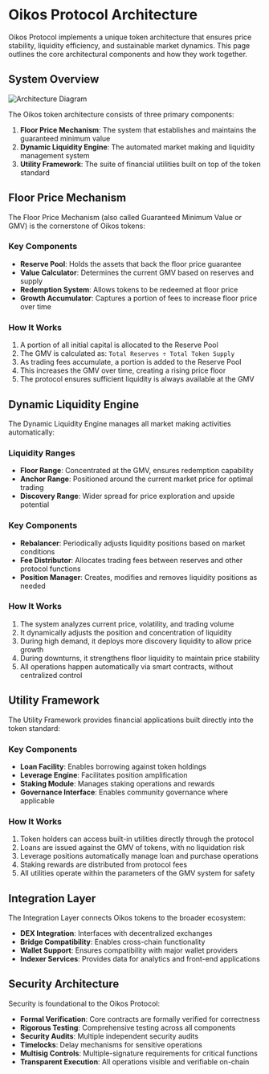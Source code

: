 # Oikos Protocol Architecture

Oikos Protocol implements a unique token architecture that ensures price stability, liquidity efficiency, and sustainable market dynamics. This page outlines the core architectural components and how they work together.

## System Overview

![Architecture Diagram](/assets/oikos_bg.svg)

The Oikos token architecture consists of three primary components:

1. **Floor Price Mechanism**: The system that establishes and maintains the guaranteed minimum value
2. **Dynamic Liquidity Engine**: The automated market making and liquidity management system
3. **Utility Framework**: The suite of financial utilities built on top of the token standard

## Floor Price Mechanism

The Floor Price Mechanism (also called Guaranteed Minimum Value or GMV) is the cornerstone of Oikos tokens:

### Key Components

- **Reserve Pool**: Holds the assets that back the floor price guarantee
- **Value Calculator**: Determines the current GMV based on reserves and supply
- **Redemption System**: Allows tokens to be redeemed at floor price
- **Growth Accumulator**: Captures a portion of fees to increase floor price over time

### How It Works

1. A portion of all initial capital is allocated to the Reserve Pool
2. The GMV is calculated as: `Total Reserves ÷ Total Token Supply`
3. As trading fees accumulate, a portion is added to the Reserve Pool
4. This increases the GMV over time, creating a rising price floor
5. The protocol ensures sufficient liquidity is always available at the GMV

## Dynamic Liquidity Engine

The Dynamic Liquidity Engine manages all market making activities automatically:

### Liquidity Ranges

- **Floor Range**: Concentrated at the GMV, ensures redemption capability
- **Anchor Range**: Positioned around the current market price for optimal trading
- **Discovery Range**: Wider spread for price exploration and upside potential

### Key Components

- **Rebalancer**: Periodically adjusts liquidity positions based on market conditions
- **Fee Distributor**: Allocates trading fees between reserves and other protocol functions
- **Position Manager**: Creates, modifies and removes liquidity positions as needed

### How It Works

1. The system analyzes current price, volatility, and trading volume
2. It dynamically adjusts the position and concentration of liquidity
3. During high demand, it deploys more discovery liquidity to allow price growth
4. During downturns, it strengthens floor liquidity to maintain price stability
5. All operations happen automatically via smart contracts, without centralized control

## Utility Framework

The Utility Framework provides financial applications built directly into the token standard:

### Key Components

- **Loan Facility**: Enables borrowing against token holdings
- **Leverage Engine**: Facilitates position amplification
- **Staking Module**: Manages staking operations and rewards
- **Governance Interface**: Enables community governance where applicable

### How It Works

1. Token holders can access built-in utilities directly through the protocol
2. Loans are issued against the GMV of tokens, with no liquidation risk
3. Leverage positions automatically manage loan and purchase operations
4. Staking rewards are distributed from protocol fees
5. All utilities operate within the parameters of the GMV system for safety

## Integration Layer

The Integration Layer connects Oikos tokens to the broader ecosystem:

- **DEX Integration**: Interfaces with decentralized exchanges
- **Bridge Compatibility**: Enables cross-chain functionality
- **Wallet Support**: Ensures compatibility with major wallet providers
- **Indexer Services**: Provides data for analytics and front-end applications

## Security Architecture

Security is foundational to the Oikos Protocol:

- **Formal Verification**: Core contracts are formally verified for correctness
- **Rigorous Testing**: Comprehensive testing across all components
- **Security Audits**: Multiple independent security audits
- **Timelocks**: Delay mechanisms for sensitive operations
- **Multisig Controls**: Multiple-signature requirements for critical functions
- **Transparent Execution**: All operations visible and verifiable on-chain